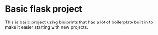 # Basic flask project

This is basic project using bluiprints that has a lot of boilerplate built in to make it easier starting with new projects.

